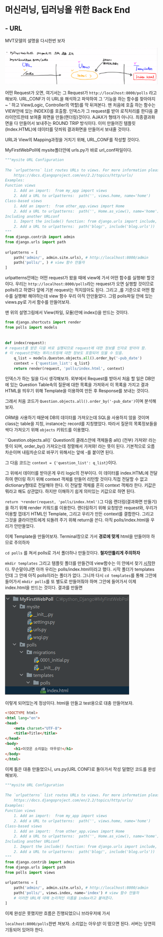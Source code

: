 # 머신러닝, 딥러닝을 위한 Back End

## - URL

MVT모델의 설명을 다시한번 보자

![CS구조](.\jpgfile\Process.PNG)

어떤 Request가 오면, 여기서는 그 Request가 `http://localhost:8000/polls` 라고 해보자. URL_CONF가 이 URL을 해석하고 파악하여 그 '기능을 하는 함수를 찾아야지~ ' 하고 View(Logic, Controller의 역할)를 막 뒤져본다. 맨 처음에 호출 하는 함수는 VIEW안에 있는 INDEX()를 호출함. 인덱스가 그 request를 받아 로직처리를 한다음 클라이언트한테 보여줄 화면을 만들(랜더링)것이다. AJAX가 형태가 아니다. 최종결과화면을 다 만들어서 보내주는 ROUND TRIP 방식이다. 이미 만들어진 템플릿(Index.HTML)에 데이터를 덧씌워 결과화면을 만들어서 보내줄 것이다. 



URL과 View의 Mapping과정을 거치기 위해, URL_CONF를 작성할 것이다.

MyFirstWebPoll에 mysite폴더안에 urls.py가 바로 url_conf파일이다.

```python
"""mysite URL Configuration

The `urlpatterns` list routes URLs to views. For more information please see:
    https://docs.djangoproject.com/en/2.2/topics/http/urls/
Examples:
Function views
    1. Add an import:  from my_app import views
    2. Add a URL to urlpatterns:  path('', views.home, name='home')
Class-based views
    1. Add an import:  from other_app.views import Home
    2. Add a URL to urlpatterns:  path('', Home.as_view(), name='home')
Including another URLconf
    1. Import the include() function: from django.urls import include, path
    2. Add a URL to urlpatterns:  path('blog/', include('blog.urls'))
"""
from django.contrib import admin
from django.urls import path

urlpatterns = [
    path('admin/', admin.site.urls), # http://localhost:8000/admin
    path('polls/', ) # view 함수 만들자
]
```

urlpatterns안에는 어떤 request가 왔을 때에 view에 가서 어떤 함수를 실행해! 할것이다. 우리는 `http://localhost:8000/polls`라는 request가 오면 실행할 것이므로 polls라고 하였다 앞에 기본 request는 적지않아도 된다. 그리고 ,를 기준으로 어떤 함수를 실행해! 해야하는데 view 함수 우리 아직 안만들었다. 그럼 polls파일 안에 있는 views.py로 가서 함수를 만들어보자.

맨 위의 설명그림에서 View(파일, 모듈)안에 index()을 만드는 것이다.

``` python
from django.shortcuts import render
from polls import models


def index(request):
# request를 받은 다음 바로 실행되므로 request에 대한 정보를 인자로 받아야 함.
# 이 request안에는 쿼리스트링에 대한 정보도 포함되어 있을 수 있음.
	q_list = models.Queston.objects.all().order_by('-pub_date')
	context = {'question_list': q_list}
	return render(request, 'polls/index.html', context)
```

인덱스가 하는 일을 다시 생각해보자. 외부에서 Request를 받아서 처음 할 일은 DB안에 있는 Question Table속의 질문에 대한 목록을 가져와서 이 목록을 가지고 결과 HTML을 띄우기 위해 Template을 이용하여 만든 후 Response를 보내는 것이다.

그래서 처음 코드가 `Question.objects.all().order_by('-pub_date')`이며 분석해보자.

ORM을 사용하기 때문에 DB의 데이터를 가져오는데 SQL을 사용하지 않을 것이며 
class는 table을 지칭, instance는 record를 지칭했었다. 따라서 질문의 목록정보들을 싹다 가져오기 위해 `objects` 키워드를 이용했다.

``Question.objects.all()` Question의 클래스안에 객체들중 all() (전부)  가져와! 라는 뜻이 되며, order_by() 가져오는데 정렬해서 가져와! 라는 뜻이 된다. 기본적으로 오름차순이며 내림차순으로 바꾸기 위해서는 앞에 -를 붙이면 된다.

그 다음 코드는 `context = {'question_list': q_list}`이다. 

그 위에서 데이터를 받아온게 우리 logic의 전부이다. 이 데이터를 index.HTML에 전달하여 랜더링 하기 위해 context 객체를 만들어 리턴할 것이다.직접 전달할 수 없고 dictionary형태로 전달해야 한다. 이 전달할 객체를 흔히 context 객체라 한다. 키값은 뭐라고 해도 상관없다. 하지만 이해하기 쉽게 의미있는 키값으로 하면 된다.

`return ㄱrender(request, 'polls/index.html')`그 다음 랜더링(결과화면 만들기)을 하기 위해 render 키워드를 이용한다. 랜더링하기 위해 요청받은 request와, 우리가 이용할 껍데기 HTML인 Template, 그리고 우리가 만든 context를 결합한다. 그리고 그것을 클라이언트에게 되돌려 주기 위해 return을 쓴다. 아직 polls/index.html을 우리가 안만들었다.

이제 Template을 만들어보자. Terminal창으로 가서 **경로에 맞게** html을 만들어야 하므로 주의하자

`cd polls` 를 쳐서 polls로 가서 폴더하나 만들것이다. **철자안틀리게 주의하자**

`mkdir templates` 그리고 템플릿 폴더를 만들건데 view함수는 이 안에서 찾기 <u>시작</u>한다. 무슨말이냐면 아까 우리는 polls/index.html이라고 했다. 시작 폴더가 templates인데 그 안에 아직 polls이라는 폴더가 없다. 그니까 다시 `cd templates`를 통해 그안에 들어가서 `mkdir polls`를 또 별도로 만들어줘야 하며 그안에 들어가서 이제 index.html을 만드는 것이다. 결과를 만들면

![path](.\jpgfile\path.PNG)

이렇게 되어있는게 정상이다. html을 만들고 test용으로 대충 만들어보자.

```html
<!DOCTYPE html>
<html lang="en">
<head>
    <meta charset="UTF-8">
    <title>Title</title>
</head>
<body>
    <h1>이것은 소리없는 아우성!</h1>
</body>
</html>
```

이제 틀은 대충 만들었으니, urs.py(URL CONF)로 돌아가서 작성 덜했던 코드를 완성해보자.

```python
"""mysite URL Configuration

The `urlpatterns` list routes URLs to views. For more information please see:
    https://docs.djangoproject.com/en/2.2/topics/http/urls/
Examples:
Function views
    1. Add an import:  from my_app import views
    2. Add a URL to urlpatterns:  path('', views.home, name='home')
Class-based views
    1. Add an import:  from other_app.views import Home
    2. Add a URL to urlpatterns:  path('', Home.as_view(), name='home')
Including another URLconf
    1. Import the include() function: from django.urls import include, path
    2. Add a URL to urlpatterns:  path('blog/', include('blog.urls'))
"""
from django.contrib import admin
from django.urls import path
from polls import views

urlpatterns = [
    path('admin/', admin.site.urls), # http://localhost:8000/admin
    path('polls/', views.index, name='index') # view 함수 만들자
    # 이러한 URL에 대해 논리적인 이름을 index라고 붙여준다.
]
```

이제 완성은 못했지만 흐름은 진행되었으니 브라우저에 가서

`localhost:8000/polls`한번 쳐보자. 소리없는 아우성! 이 떴으면 된다. 서버는 당연히 기동되어 있어야 한다.